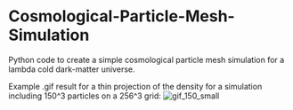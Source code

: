 # Cosmological-Particle-Mesh-Simulation
Python code to create a simple cosmological particle mesh simulation for a lambda cold dark-matter universe.

Example .gif result for a thin projection of the density for a simulation including 150^3 particles on a 256^3 grid:
![gif_150_small](https://user-images.githubusercontent.com/51052495/94735910-b8b22a00-036b-11eb-9337-1893b70847a3.gif)
